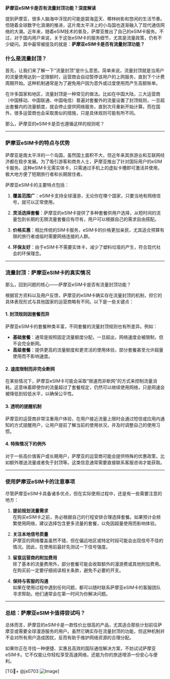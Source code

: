 **萨摩亚eSIM卡是否有流量封顶功能？深度解读**

提到萨摩亚，很多人脑海中浮现的可能是碧海蓝天、椰林树影和悠闲的生活节奏。但随着全球数字化浪潮的推进，这片南太平洋上的小岛国也逐渐融入了现代通信网络的大潮。近年来，随着eSIM技术的普及，萨摩亚推出了自己的eSIM卡服务。不过，对于国内用户来说，关于这张eSIM卡的服务细节，尤其是流量政策，仍有不少疑问。其中最常被提及的就是：**萨摩亚eSIM卡是否有流量封顶功能？**

### 什么是流量封顶？

首先，让我们来了解一下“流量封顶”是什么意思。简单来说，流量封顶就是当用户的流量使用达到一定限额时，运营商会自动暂停该用户的上网服务，直到下个计费周期开始。这种机制通常是为了避免用户因为意外或过度使用而产生高额账单。

在许多国家和地区，流量封顶是一种常见的做法。比如在中国大陆，三大运营商（中国移动、中国联通、中国电信）普遍对套餐外的流量设置了封顶规则，一旦超出套餐内的流量额度，就会停止提供网络服务，直到次月重新开始计算。而在国外，很多运营商也会采取类似的措施，只是具体规则可能有所不同。

那么，萨摩亚的eSIM卡是否也遵循这样的规则呢？

---

### 萨摩亚eSIM卡的特点与优势

萨摩亚是南太平洋的一个岛国，虽然国土面积不大，但近年来其旅游业和互联网经济都在稳步发展。为了吸引游客和商务人士，萨摩亚推出了针对国际用户的eSIM卡服务。这种eSIM卡无需实体卡，只需通过手机上的虚拟卡槽即可激活并使用，极大地方便了短期旅行者和长期居住者。

萨摩亚eSIM卡的主要特点包括：

1. **覆盖范围广**：eSIM卡支持全球漫游，无论你在哪个国家，只要当地有网络信号，就可以正常使用。
   
2. **灵活选择套餐**：萨摩亚的eSIM卡提供了多种套餐供用户选择，从短时间的流量包到长期的无限流量套餐应有尽有，用户可以根据自己的需求自由搭配。

3. **价格实惠**：相比传统的SIM卡服务，eSIM卡的价格更加亲民，尤其适合预算有限的旅行者或临时需要网络连接的人群。

4. **环保友好**：由于eSIM卡不需要实体卡，减少了塑料垃圾的产生，符合现代社会的环保理念。

---

### 流量封顶：萨摩亚eSIM卡的真实情况

那么，回到问题的核心——萨摩亚eSIM卡是否有流量封顶功能？

根据官方资料以及用户反馈，萨摩亚的eSIM卡确实存在流量封顶的机制，但它的具体表现形式与其他国家的运营商略有不同。以下是一些关键点：

#### 1. **封顶规则因套餐而异**
   萨摩亚eSIM卡的套餐种类丰富，不同套餐的流量封顶规则也有所差异。例如：
   - **基础套餐**：通常是按照固定流量额度分配，一旦超出，网络速度会被限制，但不会完全断网。
   - **高级套餐**：提供更高的流量额度和更灵活的使用体验，部分套餐甚至允许超量使用而不影响速度。

#### 2. **速度限制而非完全断网**
   在某些情况下，萨摩亚eSIM卡可能会采取“限速而非断网”的方式来控制流量消耗。这意味着即使你的流量超过了套餐规定，仍然可以继续使用网络，只是网速会被降低到较低水平，以确保公平性。

#### 3. **透明的提醒机制**
   萨摩亚的运营商非常注重用户体验，在用户接近流量上限时会通过短信或应用内通知的方式提醒用户，让用户提前了解当前的使用状况，并及时调整自己的使用习惯。

#### 4. **特殊情况下的例外**
   对于一些高价值客户或长期用户，萨摩亚的运营商可能会提供特殊的优惠政策，比如额外赠送流量或者免于封顶等。这类信息通常需要直接联系客服咨询才能获取。

---

### 使用萨摩亚eSIM卡的注意事项

尽管萨摩亚eSIM卡具备诸多优点，但在实际使用过程中，还是有一些需要注意的地方：

1. **提前规划流量需求**  
   在购买eSIM卡之前，务必根据自己的行程安排合理选择套餐。如果预计会频繁使用网络，建议选择包含更多流量的套餐，以免因超量使用而影响体验。

2. **关注本地信号质量**  
   萨摩亚的网络覆盖虽然不错，但在偏远地区或特定时段可能会出现信号不佳的情况。因此，在使用前最好先测试一下信号强度。

3. **留意运营商的附加费用**  
   除了基本的流量费用外，部分套餐可能会收取额外的漫游费或其他附加费用。在购买前一定要仔细阅读相关条款，避免不必要的开支。

4. **保持与客服的沟通**  
   如果在使用过程中遇到任何问题，都可以随时联系萨摩亚eSIM卡的客服团队寻求帮助。他们通常会在第一时间为你解决问题。

---

### 总结：萨摩亚eSIM卡值得尝试吗？

总体而言，萨摩亚的eSIM卡是一款性价比很高的产品，尤其适合那些计划前往萨摩亚或需要全球漫游服务的用户。虽然它确实存在流量封顶的功能，但这种机制并不会对所有用户造成困扰，反而有助于维护网络资源的合理分配。

如果你正在寻找一种便捷、实惠且高效的国际通信解决方案，不妨试试萨摩亚eSIM卡。它不仅能让你轻松享受高速网络，还能为你的旅途增添一份安心与便利。

[TG💪+ @jx0703 ![Image](https://github.com/user-attachments/assets/dbca1d08-cadb-493c-b0ec-ad6f7a83f270)]